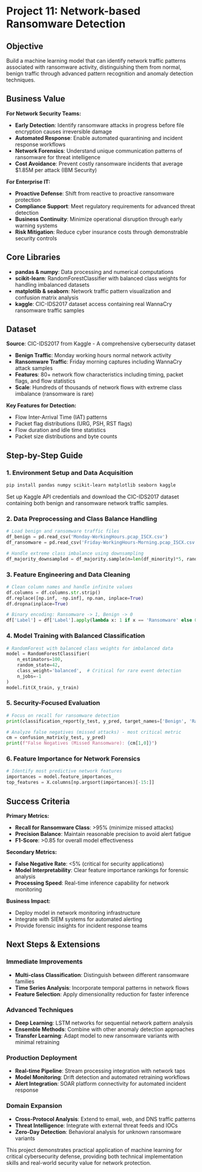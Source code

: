 # Project 11: Network-based Ransomware Detection

## Objective

Build a machine learning model that can identify network traffic patterns associated with ransomware activity, distinguishing them from normal, benign traffic through advanced pattern recognition and anomaly detection techniques.

## Business Value

**For Network Security Teams:**
- **Early Detection**: Identify ransomware attacks in progress before file encryption causes irreversible damage
- **Automated Response**: Enable automated quarantining and incident response workflows
- **Network Forensics**: Understand unique communication patterns of ransomware for threat intelligence
- **Cost Avoidance**: Prevent costly ransomware incidents that average $1.85M per attack (IBM Security)

**For Enterprise IT:**
- **Proactive Defense**: Shift from reactive to proactive ransomware protection
- **Compliance Support**: Meet regulatory requirements for advanced threat detection
- **Business Continuity**: Minimize operational disruption through early warning systems
- **Risk Mitigation**: Reduce cyber insurance costs through demonstrable security controls

## Core Libraries

- **pandas & numpy**: Data processing and numerical computations
- **scikit-learn**: RandomForestClassifier with balanced class weights for handling imbalanced datasets
- **matplotlib & seaborn**: Network traffic pattern visualization and confusion matrix analysis
- **kaggle**: CIC-IDS2017 dataset access containing real WannaCry ransomware traffic samples

## Dataset

**Source**: CIC-IDS2017 from Kaggle - A comprehensive cybersecurity dataset
- **Benign Traffic**: Monday working hours normal network activity
- **Ransomware Traffic**: Friday morning captures including WannaCry attack samples
- **Features**: 80+ network flow characteristics including timing, packet flags, and flow statistics
- **Scale**: Hundreds of thousands of network flows with extreme class imbalance (ransomware is rare)

**Key Features for Detection:**
- Flow Inter-Arrival Time (IAT) patterns
- Packet flag distributions (URG, PSH, RST flags)
- Flow duration and idle time statistics
- Packet size distributions and byte counts

## Step-by-Step Guide

### 1. Environment Setup and Data Acquisition
```bash
pip install pandas numpy scikit-learn matplotlib seaborn kaggle
```

Set up Kaggle API credentials and download the CIC-IDS2017 dataset containing both benign and ransomware network traffic samples.

### 2. Data Preprocessing and Class Balance Handling
```python
# Load benign and ransomware traffic files
df_benign = pd.read_csv('Monday-WorkingHours.pcap_ISCX.csv')
df_ransomware = pd.read_csv('Friday-WorkingHours-Morning.pcap_ISCX.csv')

# Handle extreme class imbalance using downsampling
df_majority_downsampled = df_majority.sample(n=len(df_minority)*5, random_state=42)
```

### 3. Feature Engineering and Data Cleaning
```python
# Clean column names and handle infinite values
df.columns = df.columns.str.strip()
df.replace([np.inf, -np.inf], np.nan, inplace=True)
df.dropna(inplace=True)

# Binary encoding: Ransomware -> 1, Benign -> 0
df['Label'] = df['Label'].apply(lambda x: 1 if x == 'Ransomware' else 0)
```

### 4. Model Training with Balanced Classification
```python
# RandomForest with balanced class weights for imbalanced data
model = RandomForestClassifier(
    n_estimators=100,
    random_state=42,
    class_weight='balanced',  # Critical for rare event detection
    n_jobs=-1
)
model.fit(X_train, y_train)
```

### 5. Security-Focused Evaluation
```python
# Focus on recall for ransomware detection
print(classification_report(y_test, y_pred, target_names=['Benign', 'Ransomware']))

# Analyze false negatives (missed attacks) - most critical metric
cm = confusion_matrix(y_test, y_pred)
print(f"False Negatives (Missed Ransomware): {cm[1,0]}")
```

### 6. Feature Importance for Network Forensics
```python
# Identify most predictive network features
importances = model.feature_importances_
top_features = X.columns[np.argsort(importances)[-15:]]
```

## Success Criteria

**Primary Metrics:**
- **Recall for Ransomware Class**: >95% (minimize missed attacks)
- **Precision Balance**: Maintain reasonable precision to avoid alert fatigue
- **F1-Score**: >0.85 for overall model effectiveness

**Secondary Metrics:**
- **False Negative Rate**: <5% (critical for security applications)
- **Model Interpretability**: Clear feature importance rankings for forensic analysis
- **Processing Speed**: Real-time inference capability for network monitoring

**Business Impact:**
- Deploy model in network monitoring infrastructure
- Integrate with SIEM systems for automated alerting
- Provide forensic insights for incident response teams

## Next Steps & Extensions

### Immediate Improvements
- **Multi-class Classification**: Distinguish between different ransomware families
- **Time Series Analysis**: Incorporate temporal patterns in network flows
- **Feature Selection**: Apply dimensionality reduction for faster inference

### Advanced Techniques
- **Deep Learning**: LSTM networks for sequential network pattern analysis
- **Ensemble Methods**: Combine with other anomaly detection approaches
- **Transfer Learning**: Adapt model to new ransomware variants with minimal retraining

### Production Deployment
- **Real-time Pipeline**: Stream processing integration with network taps
- **Model Monitoring**: Drift detection and automated retraining workflows
- **Alert Integration**: SOAR platform connectivity for automated incident response

### Domain Expansion
- **Cross-Protocol Analysis**: Extend to email, web, and DNS traffic patterns
- **Threat Intelligence**: Integrate with external threat feeds and IOCs
- **Zero-Day Detection**: Behavioral analysis for unknown ransomware variants

This project demonstrates practical application of machine learning for critical cybersecurity defense, providing both technical implementation skills and real-world security value for network protection.